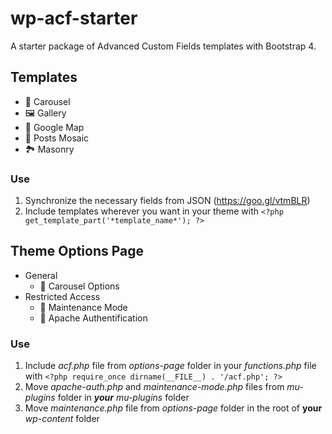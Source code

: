 # wp-acf-starter
A starter package of Advanced Custom Fields templates with Bootstrap 4.

## Templates
- 🎠 Carousel
- 🖼️ Gallery
- 📍 Google Map
- 📝 Posts Mosaic
- 🏞 Masonry

### Use
1. Synchronize the necessary fields from JSON (https://goo.gl/vtmBLR)
2. Include templates wherever you want in your theme with `<?php get_template_part('*template_name*'); ?>`

## Theme Options Page
- General
  - 🎠 Carousel Options
- Restricted Access
  - 🚧 Maintenance Mode
  - 🤠 Apache Authentification

### Use
1. Include *acf.php* file from *options-page* folder in your *functions.php* file with `<?php require_once dirname(__FILE__) . '/acf.php'; ?>`
2. Move *apache-auth.php* and *maintenance-mode.php* files from *mu-plugins* folder in ***your*** *mu-plugins* folder
3. Move *maintenance.php* file from *options-page* folder in the root of **your** *wp-content* folder
